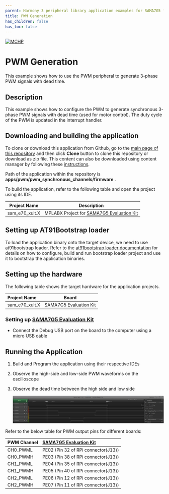 ```yaml
---
parent: Harmony 3 peripheral library application examples for SAMA7G5 family
title: PWM Generation 
has_children: false
has_toc: false
---
```


[![MCHP](https://www.microchip.com/ResourcePackages/Microchip/assets/dist/images/logo.png)](https://www.microchip.com)

# PWM Generation

This example shows how to use the PWM peripheral to generate 3-phase PWM signals with dead time.

## Description

This example shows how to configure the PWM to generate synchronous 3-phase PWM signals with dead time (used for motor control). The duty cycle of the PWM is updated in the interrupt handler.

## Downloading and building the application

To clone or download this application from Github, go to the [main page of this repository](https://github.com/Microchip-MPLAB-Harmony/csp_apps_sam_a7g5) and then click **Clone** button to clone this repository or download as zip file.
This content can also be downloaded using content manager by following these [instructions](https://github.com/Microchip-MPLAB-Harmony/contentmanager/wiki).

Path of the application within the repository is **apps/pwm/pwm_synchronous_channels/firmware** .

To build the application, refer to the following table and open the project using its IDE.

| Project Name      | Description                                    |
| ----------------- | ---------------------------------------------- |
| sam_e70_xult.X    | MPLABX Project for [SAMA7G5 Evaluation Kit](https://www.microchip.com/DevelopmentTools/ProductDetails)|

## Setting up AT91Bootstrap loader

To load the application binary onto the target device, we need to use at91bootstrap loader. Refer to the [at91bootstrap loader documentation](../../docs/readme_bootstrap.md) for details on how to configure, build and run bootstrap loader project and use it to bootstrap the application binaries.

## Setting up the hardware

The following table shows the target hardware for the application projects.

| Project Name| Board|
|:---------|:---------:|
|sam_e70_xult.X | [SAMA7G5 Evaluation Kit](https://www.microchip.com/DevelopmentTools/ProductDetails)|

### Setting up [SAMA7G5 Evaluation Kit](https://www.microchip.com/DevelopmentTools/ProductDetails)

- Connect the Debug USB port on the board to the computer using a micro USB cable


## Running the Application

1. Build and Program the application using their respective IDEs
2. Observe the high-side and low-side PWM waveforms on the oscilloscope
3. Observe the dead time between the high side and low side

    ![output](images/output_pwm_synchronous_channels.png)

Refer to the below table for PWM output pins for different boards:

| PWM Channel      | [SAMA7G5 Evaluation Kit](https://www.microchip.com/DevelopmentTools/ProductDetails) |
|:---------|:---------------------- |
| CH0_PWML | PE02 (Pin 32 of RPi connector(J13)) |
| CH0_PWMH | PE03 (Pin 38 of RPi connector(J13))|
| CH1_PWML | PE04 (Pin 35 of RPi connector(J13))|
| CH1_PWMH | PE05 (Pin 40 of RPi connector(J13))|
| CH2_PWML | PE06 (Pin 12 of RPi connector(J13))|
| CH2_PWMH | PE07 (Pin 11 of RPi connector(J13)) |
